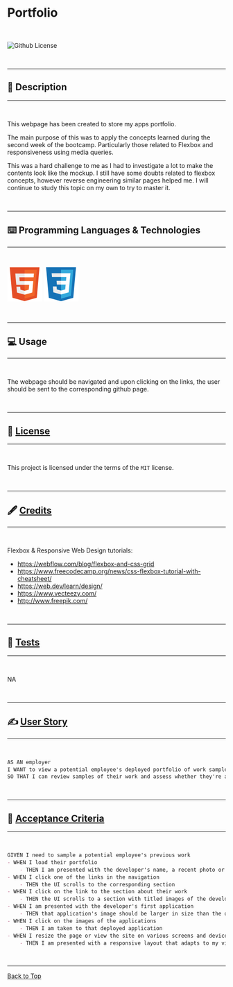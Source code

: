 # Portfolio

</br>

![Github License](https://img.shields.io/badge/license-MIT-blue.svg)

</br>

---

##   📝 Description

---

</br>

This webpage has been created to store my apps portfolio. 

The main purpose of this was to apply the concepts learned during the second week of the bootcamp. Particularly those related to Flexbox and responsiveness using media queries.

This was a hard challenge to me as I had to investigate a lot to make the contents look like the mockup. I still have some doubts related to flexbox concepts, however reverse engineering similar pages helped me. I will continue to study this topic on my own to try to master it. 

</br>

---

##   ⌨️ Programming Languages & Technologies

---

</br>


<div style="display: inline_block">

![HTML](./assets/images/html5.svg)
![CSS](./assets/images/css3.svg)


</div>

</br>

---

##   💻 Usage

---

<br>

The webpage should be navigated and upon clicking on the links, the user should be sent to the corresponding github page.

</br>


---

##  🔏 [License](#📑-table-of-contents)

---

</br>


 This project is licensed under the terms of the `MIT` license. 


</br>


---

## 🖋️ [Credits](#📑-table-of-contents)

---

</br>


Flexbox & Responsive Web Design tutorials:

* https://webflow.com/blog/flexbox-and-css-grid
* https://www.freecodecamp.org/news/css-flexbox-tutorial-with-cheatsheet/
* https://web.dev/learn/design/
* https://www.vecteezy.com/
* http://www.freepik.com/

</br>


---

##   🧪 [Tests](#📑-table-of-contents)

---

</br>



NA


</br>


---

## ✍️ [User Story](#📑-table-of-contents)

---

</br>

```md
AS AN employer
I WANT to view a potential employee's deployed portfolio of work samples
SO THAT I can review samples of their work and assess whether they're a good candidate for an open position
```


</br>

---

## 👏 [Acceptance Criteria](#📑-table-of-contents)

---

</br>


```md
GIVEN I need to sample a potential employee's previous work
- WHEN I load their portfolio
    - THEN I am presented with the developer's name, a recent photo or avatar, and links to sections about them, their work, and how to contact them
- WHEN I click one of the links in the navigation
    - THEN the UI scrolls to the corresponding section
- WHEN I click on the link to the section about their work
    - THEN the UI scrolls to a section with titled images of the developer's applications
- WHEN I am presented with the developer's first application
    - THEN that application's image should be larger in size than the others
- WHEN I click on the images of the applications
    - THEN I am taken to that deployed application
- WHEN I resize the page or view the site on various screens and devices
    - THEN I am presented with a responsive layout that adapts to my viewport
```

</br>


---

[Back to Top](#portfolio)
